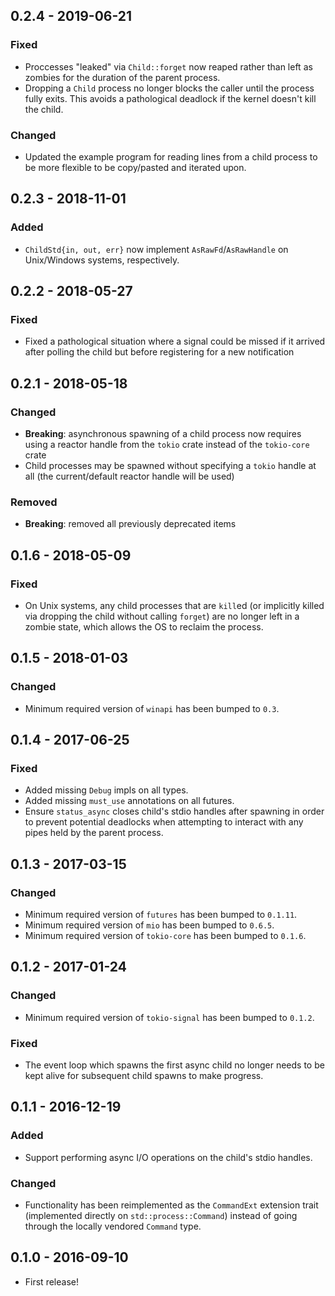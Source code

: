## 0.2.4 - 2019-06-21
### Fixed
* Proccesses "leaked" via `Child::forget` now reaped rather than left as zombies
for the duration of the parent process.
* Dropping a `Child` process no longer blocks the caller until the process fully
exits. This avoids a pathological deadlock if the kernel doesn't kill the child.

### Changed
* Updated the example program for reading lines from a child process to be more
flexible to be copy/pasted and iterated upon.

## 0.2.3 - 2018-11-01
### Added
* `ChildStd{in, out, err}` now implement `AsRawFd`/`AsRawHandle` on Unix/Windows
systems, respectively.

## 0.2.2 - 2018-05-27
### Fixed
- Fixed a pathological situation where a signal could be missed if it arrived
after polling the child but before registering for a new notification

## 0.2.1 - 2018-05-18
### Changed
- **Breaking**: asynchronous spawning of a child process now requires using a
reactor handle from the `tokio` crate instead of the `tokio-core` crate
- Child processes may be spawned without specifying a `tokio` handle at all
(the current/default reactor handle will be used)
### Removed
- **Breaking**: removed all previously deprecated items

## 0.1.6 - 2018-05-09
### Fixed
- On Unix systems, any child processes that are `kill`ed (or implicitly killed
via dropping the child without calling `forget`) are no longer left in a zombie
state, which allows the OS to reclaim the process.

## 0.1.5 - 2018-01-03
### Changed
- Minimum required version of `winapi` has been bumped to `0.3`.

## 0.1.4 - 2017-06-25
### Fixed
- Added missing `Debug` impls on all types.
- Added missing `must_use` annotations on all futures.
- Ensure `status_async` closes child's stdio handles after spawning in order
to prevent potential deadlocks when attempting to interact with any pipes held
by the parent process.

## 0.1.3 - 2017-03-15
### Changed
- Minimum required version of `futures` has been bumped to `0.1.11`.
- Minimum required version of `mio` has been bumped to `0.6.5`.
- Minimum required version of `tokio-core` has been bumped to `0.1.6`.

## 0.1.2 - 2017-01-24
### Changed
- Minimum required version of `tokio-signal` has been bumped to `0.1.2`.
### Fixed
- The event loop which spawns the first async child no longer needs to be kept
alive for subsequent child spawns to make progress.

## 0.1.1 - 2016-12-19
### Added
- Support performing async I/O operations on the child's stdio handles.
### Changed
- Functionality has been reimplemented as the `CommandExt` extension trait
(implemented directly on `std::process::Command`) instead of going through
the locally vendored `Command` type.

## 0.1.0 - 2016-09-10
- First release!
